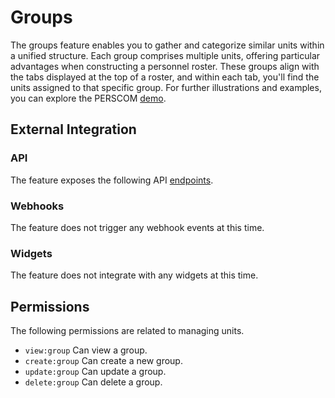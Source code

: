 # Groups

The groups feature enables you to gather and categorize similar units within a unified structure. Each group comprises multiple units,
offering particular advantages when constructing a personnel roster. These groups align with the tabs displayed at the top of a roster, and
within each tab, you'll find the units assigned to that specific group. For further illustrations and examples, you can explore the PERSCOM
[demo](https://demo.perscom.io).

## External Integration

### API

The feature exposes the following API [endpoints](https://perscom.io/documentation/api/#/Groups).

### Webhooks

The feature does not trigger any webhook events at this time.

### Widgets

The feature does not integrate with any widgets at this time.

## Permissions

The following permissions are related to managing units.

- `view:group` Can view a group.
- `create:group` Can create a new group.
- `update:group` Can update a group.
- `delete:group` Can delete a group.
